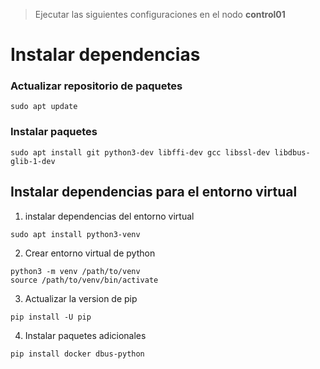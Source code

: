 > Ejecutar las siguientes configuraciones en el nodo **control01**

# Instalar dependencias
### Actualizar repositorio de paquetes
```
sudo apt update
```
### Instalar paquetes
```
sudo apt install git python3-dev libffi-dev gcc libssl-dev libdbus-glib-1-dev
```
## Instalar dependencias para el entorno virtual
1. instalar dependencias del entorno virtual
```
sudo apt install python3-venv
```
2. Crear entorno virtual de python
```
python3 -m venv /path/to/venv
source /path/to/venv/bin/activate
```
3. Actualizar la version de pip
```
pip install -U pip
```
4. Instalar paquetes adicionales
```
pip install docker dbus-python
```
 
